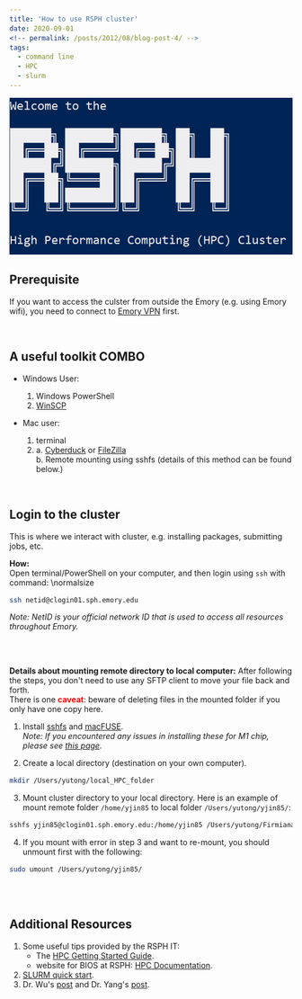 ```yaml
---
title: 'How to use RSPH cluster'
date: 2020-09-01
<!-- permalink: /posts/2012/08/blog-post-4/ -->
tags:
  - command line
  - HPC
  - slurm
---
```

<!-- This post will show up by default. To disable scheduling of future posts, edit `config.yml` and set `future: false`.  -->

![cluster_logo](/images/posts_related/rsph_cluster.PNG)

## Prerequisite
If you want to access the culster from outside the Emory (e.g. using Emory wifi), you need to connect to [Emory VPN](https://it.emory.edu/vpntools/) first.

<br/>

## A useful toolkit COMBO
- Windows User: 
	1. Windows PowerShell
	2. [WinSCP](https://winscp.net/eng/index.php)

- Mac user: 
	1. terminal
	2. a. [Cyberduck](https://cyberduck.io/) or [FileZilla](https://filezilla-project.org)\
	b. Remote mounting using sshfs (details of this method can be found below.)

<br/>

## Login to the cluster
This is where we interact with cluster, e.g. installing packages, submitting jobs, etc.

**How:**\
Open terminal/PowerShell on your computer, and then login using `ssh` with command:
\normalsize
```bash
ssh netid@clogin01.sph.emory.edu
```
*Note: NetID is your official network ID that is used to access all resources throughout Emory.*


<br/>
<br/>


**Details about mounting remote directory to local computer:**
After following the steps, you don't need to use any SFTP client to move your file back and forth. \
There is one <span style="color:red"> **caveat**</span>: beware of deleting files in the mounted folder if you only have one copy here.

1. Install [sshfs](https://github.com/osxfuse/osxfuse/wiki/SSHFS) and [macFUSE](https://osxfuse.github.io/).\
*Note: If you encountered any issues in installing these for M1 chip, please see [this page](https://github.com/daiqile96/Tools/blob/main/M1ChipIssues/README.md).*

2. Create a local directory (destination on your own computer).
```bash
mkdir /Users/yutong/local_HPC_folder
``` 
3. Mount cluster directory to your local directory. Here is an example of mount remote folder `/home/yjin85` to local folder `/Users/yutong/yjin85/`:
```bash
sshfs yjin85@clogin01.sph.emory.edu:/home/yjin85 /Users/yutong/Firmiana/yjin85/ -o auto_cache -o follow_symlinks
```
4. If you mount with error in step 3 and want to re-mount, you should unmount first with the following:
```bash
sudo umount /Users/yutong/yjin85/ 
```

<br/>
<br/>

<!-- <span style="color:red">some **This is Red Bold.** text</span> -->

## Additional Resources

1. Some useful tips provided by the RSPH IT:
	- The [HPC Getting Started Guide](/files/posts_related/HPCGuide.pdf). 
	- website for BIOS at RSPH: [HPC Documentation](https://scholarblogs.emory.edu/rsph-hpc/). 
2. [SLURM quick start](https://slurm.schedmd.com/quickstart.html).
3. Dr. Wu's [post](http://www.haowulab.org//computing/RSPHcluster/rsph_newcluster.html) and Dr. Yang's [post](https://yanglab-emory.github.io/assets/ComputationSlides/RSPH_HPC_StartGuide_Yang.html).





